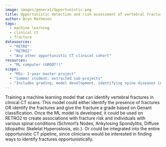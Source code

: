 ```yaml
---
image: images/general/Opportunistic.png
title: Opportunistic detection and risk assessment of vertebral fractures in high-risk populations using machine learning
author: Bryn Matheson
tags:
  - machine learning
  - clinical ct
  - fracture
datasources: 
  - "RETRO"
  - "RETRO2"
  - "Any other opportunistic CT clinical cohort"
resources: 
  - "ML computer (GROOT!)"
scope: 
  - "MSc: 2-year master project"
  - "Summer student: extracted sub-projects"
  - "Includes grading, model development, identifying spine diseases in scans, running inference on dataset, statistics"
---
```


Training a machine learning model that can identify vertebral fractures in clinical CT scans. 
This model could either identify the presence of fractures OR identify the fractures and give 
the fracture a grade based on Genant classification. Once the ML model is developed, it could 
be used on RETRO2 to create associations with fracture risk and individuals with various spinal 
conditions (Schmorl’s Nodes, Ankylosing Spondylitis, Diffuse Idiopathic Skeletal Hyperostosis, etc.). 
Or could be integrated into the entire opportunistic CT pipeline, since clinicians would be 
interested in finding ways to identify fractures opportunistically.

